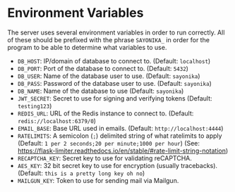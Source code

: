 # Environment Variables

The server uses several environment variables in order to run correctly. All of these should be prefixed with the phrase `SAYONIKA_` in order for the program to be able to determine what variables to use.

-   `DB_HOST`: IP/domain of database to connect to. (Default: `localhost`)
-   `DB_PORT`: Port of the database to connect to. (Default: `5432`)
-   `DB_USER`: Name of the database user to use. (Default: `sayonika`)
-   `DB_PASS`: Password of the database user to use. (Default: `sayonika`)
-   `DB_NAME`: Name of the database to use (Default: `sayonika`)
-   `JWT_SECRET`: Secret to use for signing and verifying tokens (Default: `testing123`)
-   `REDIS_URL`: URL of the Redis instance to connect to. (Default: `redis://localhost:6379/0`)
-   `EMAIL_BASE`: Base URL used in emails. (Default: `http://localhost:4444`)
-   `RATELIMITS`: A semicolon (`;`) delimited string of what ratelimits to apply (Default: `1 per 2 seconds;20 per minute;1000 per hour`) (See: https://flask-limiter.readthedocs.io/en/stable/#rate-limit-string-notation)
-   `RECAPTCHA_KEY`: Secret key to use for validating reCAPTCHA.
-   `AES_KEY`: 32 bit secret key to use for encryption (usually tracebacks). (Default: `this is a pretty long key oh no`)
-   `MAILGUN_KEY`: Token to use for sending mail via Mailgun.
